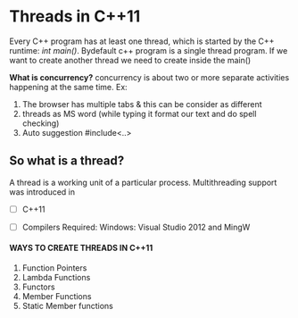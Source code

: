
# Threads in C++11
Every C++ program has at least one thread, which is started by the C++ runtime: *int main()*. 
Bydefault c++ program is a single thread program. If we want to create another thread we need to create inside the main()

**What is concurrency?** concurrency is about two or more separate activities happening at the same time. Ex: 

 1. The browser has multiple tabs & this can be consider as different
 2. threads as   MS word (while typing it format our text and do spell
    checking) 
 3. Auto suggestion #include<..>

## So what is a thread?

 A thread is a working unit of a particular process.
Multithreading support was introduced in 

 - [ ] C++11
 - [ ] Compilers Required:  Windows: Visual Studio 2012 and MingW


#### WAYS TO CREATE THREADS IN C++11

1. Function Pointers
2. Lambda Functions
3. Functors
4. Member Functions
5. Static Member functions 
